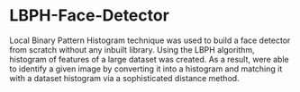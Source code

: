 # LBPH-Face-Detector
Local Binary Pattern Histogram technique was used to build a face detector from scratch without any inbuilt library. Using the LBPH algorithm, histogram of features of a large dataset was created. As a result, were able to identify a given image by converting it into a histogram and matching it with a dataset histogram via a sophisticated distance method.
